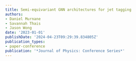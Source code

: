 ```yaml
---
title: Semi-equivariant GNN architectures for jet tagging
authors:
- Daniel Murnane
- Savannah Thais
- Jason Wong
date: '2023-01-01'
publishDate: '2024-04-23T09:29:39.834805Z'
publication_types:
- paper-conference
publication: '*Journal of Physics: Conference Series*'
---
```

